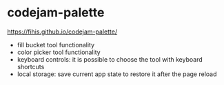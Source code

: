 # codejam-palette

https://fihis.github.io/codejam-palette/

 
 * fill bucket tool functionality
 * color picker tool functionality
 * keyboard controls: it is possible to choose the tool with keyboard shortcuts
 * local storage: save current app state to restore it after the page reload


